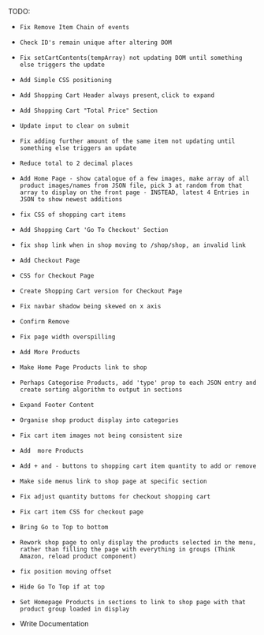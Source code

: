 TODO:


- `Fix Remove Item Chain of events`
- `Check ID's remain unique after altering DOM`
- `Fix setCartContents(tempArray) not updating DOM until something else triggers the update`
- `Add Simple CSS positioning`
- `Add Shopping Cart Header always present`, `click to expand`

- `Add Shopping Cart "Total Price" Section`
- `Update input to clear on submit`
- `Fix adding further amount of the same item not updating until something else triggers an update`
- `Reduce total to 2 decimal places`
- `Add Home Page - show catalogue of a few images, make array of all product images/names from JSON file, pick 3 at random from that array to display on the front page - INSTEAD, latest 4 Entries in JSON to show newest additions`
- `fix CSS of shopping cart items`
- `Add Shopping Cart 'Go To Checkout' Section`
- `fix shop link when in shop moving to /shop/shop, an invalid link`
- `Add Checkout Page`
- `CSS for Checkout Page`
- `Create Shopping Cart version for Checkout Page`
- `Fix navbar shadow being skewed on x axis`
- `Confirm Remove`
- `Fix page width overspilling`
- `Add More Products`
- `Make Home Page Products link to shop`
- `Perhaps Categorise Products, add 'type' prop to each JSON entry and create sorting algorithm to output in sections`
- `Expand Footer Content`
- `Organise shop product display into categories`
- `Fix cart item images not being consistent size`
- `Add  more Products`
- `Add + and - buttons to shopping cart item quantity to add or remove`
- `Make side menus link to shop page at specific section`
- `Fix adjust quantity buttoms for checkout shopping cart`
- `Fix cart item CSS for checkout page`
- `Bring Go to Top to bottom`
- `Rework shop page to only display the products selected in the menu, rather than filling the page with everything in groups (Think Amazon, reload product component)`
- `fix position moving offset`
- `Hide Go To Top if at top`
- `Set Homepage Products in sections to link to shop page with that product group loaded in display`
- Write Documentation